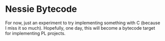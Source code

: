# Nessie Bytecode

For now, just an experiment to try implementing something with C (because I miss
it so much). Hopefully, one day, this will become a bytecode target for
implementing PL projects.
